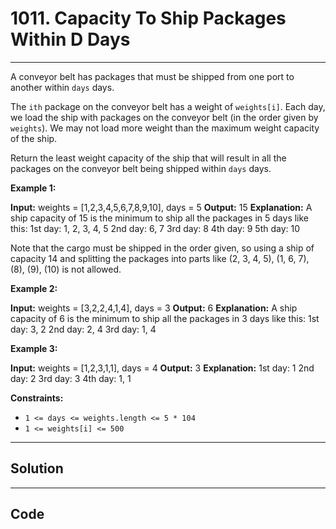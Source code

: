 # 1011. Capacity To Ship Packages Within D Days

---

A conveyor belt has packages that must be shipped from one port to another within `days` days.

The `ith` package on the conveyor belt has a weight of `weights[i]`. Each day, we load the ship with packages on the conveyor belt (in the order given by `weights`). We may not load more weight than the maximum weight capacity of the ship.

Return the least weight capacity of the ship that will result in all the packages on the conveyor belt being shipped within `days` days.

 

**Example 1:**


**Input:** weights = [1,2,3,4,5,6,7,8,9,10], days = 5
**Output:** 15
**Explanation:** A ship capacity of 15 is the minimum to ship all the packages in 5 days like this:
1st day: 1, 2, 3, 4, 5
2nd day: 6, 7
3rd day: 8
4th day: 9
5th day: 10

Note that the cargo must be shipped in the order given, so using a ship of capacity 14 and splitting the packages into parts like (2, 3, 4, 5), (1, 6, 7), (8), (9), (10) is not allowed.


**Example 2:**


**Input:** weights = [3,2,2,4,1,4], days = 3
**Output:** 6
**Explanation:** A ship capacity of 6 is the minimum to ship all the packages in 3 days like this:
1st day: 3, 2
2nd day: 2, 4
3rd day: 1, 4


**Example 3:**


**Input:** weights = [1,2,3,1,1], days = 4
**Output:** 3
**Explanation:**
1st day: 1
2nd day: 2
3rd day: 3
4th day: 1, 1


 

**Constraints:**

  * `1 <= days <= weights.length <= 5 * 104`
  * `1 <= weights[i] <= 500`

---

## Solution



---

## Code
```python


```